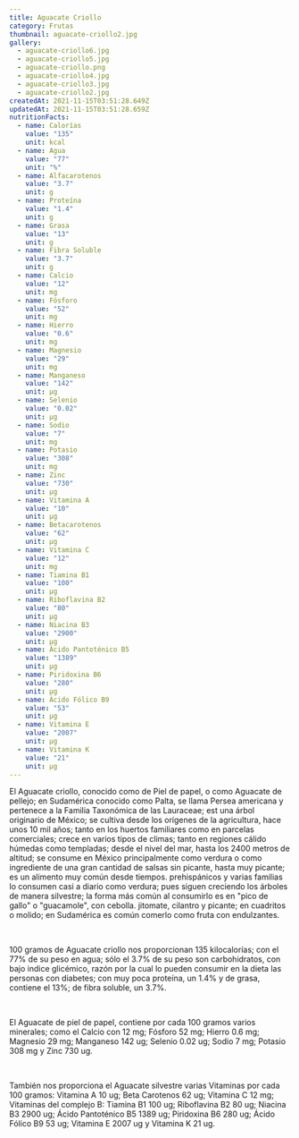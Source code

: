 ```yaml
---
title: Aguacate Criollo
category: Frutas
thumbnail: aguacate-criollo2.jpg
gallery:
  - aguacate-criollo6.jpg
  - aguacate-criollo5.jpg
  - aguacate-criollo.png
  - aguacate-criollo4.jpg
  - aguacate-criollo3.jpg
  - aguacate-criollo2.jpg
createdAt: 2021-11-15T03:51:28.649Z
updatedAt: 2021-11-15T03:51:28.659Z
nutritionFacts:
  - name: Calorías
    value: "135"
    unit: kcal
  - name: Agua
    value: "77"
    unit: "%"
  - name: Alfacarotenos
    value: "3.7"
    unit: g
  - name: Proteína
    value: "1.4"
    unit: g
  - name: Grasa
    value: "13"
    unit: g
  - name: Fibra Soluble
    value: "3.7"
    unit: g
  - name: Calcio
    value: "12"
    unit: mg
  - name: Fósforo
    value: "52"
    unit: mg
  - name: Hierro
    value: "0.6"
    unit: mg
  - name: Magnesio
    value: "29"
    unit: mg
  - name: Manganeso
    value: "142"
    unit: µg
  - name: Selenio
    value: "0.02"
    unit: µg
  - name: Sodio
    value: "7"
    unit: mg
  - name: Potasio
    value: "308"
    unit: mg
  - name: Zinc
    value: "730"
    unit: µg
  - name: Vitamina A
    value: "10"
    unit: µg
  - name: Betacarotenos
    value: "62"
    unit: µg
  - name: Vitamina C
    value: "12"
    unit: mg
  - name: Tiamina B1
    value: "100"
    unit: µg
  - name: Riboflavina B2
    value: "80"
    unit: µg
  - name: Niacina B3
    value: "2900"
    unit: µg
  - name: Ácido Pantoténico B5
    value: "1389"
    unit: µg
  - name: Piridoxina B6
    value: "280"
    unit: µg
  - name: Ácido Fólico B9
    value: "53"
    unit: µg
  - name: Vitamina E
    value: "2007"
    unit: µg
  - name: Vitamina K
    value: "21"
    unit: µg
---
```

El Aguacate criollo, conocido como de Piel de papel, o como Aguacate de pellejo; en Sudamérica conocido como Palta, se llama Persea americana y pertenece a la Familia Taxonómica de las Lauraceae; est una árbol originario de México; se cultiva desde los orígenes de la agricultura, hace unos 10 mil años; tanto en los huertos familiares como en parcelas comerciales; crece en varios tipos de climas; tanto en regiones cálido húmedas como templadas; desde el nivel del mar, hasta los 2400 metros de altitud; se consume en México principalmente como verdura o como ingrediente de una gran cantidad de salsas sin picante, hasta muy picante; es un alimento muy común desde tiempos. prehispánicos y varias familias lo consumen casi a diario como verdura; pues siguen creciendo los árboles de manera silvestre; la forma más común al consumirlo es en "pico de gallo" o "guacamole", con cebolla. jitomate, cilantro y picante; en cuadritos o molido; en Sudamérica es común comerlo como fruta con endulzantes.

<br/>

100 gramos de Aguacate criollo nos proporcionan 135 kilocalorías; con el 77% de su peso en agua; sólo el 3.7% de su peso son carbohidratos, con bajo indice glicémico, razón por la cual lo pueden consumir en la dieta las personas con diabetes; con muy poca proteína, un 
1.4% y de grasa, contiene el 13%; de fibra soluble, un 3.7%.

<br/>

El Aguacate de piel de papel, contiene por cada 100 gramos varios minerales; como el Calcio con 12 mg; Fósforo 52 mg; Hierro 0.6 mg; Magnesio 29 mg; Manganeso 142 ug; Selenio 0.02 ug; Sodio 7 mg; Potasio 308 mg y Zinc 730 ug.

<br/>

También nos proporciona el Aguacate silvestre varias Vitaminas por cada 100 gramos: Vitamina A 10 ug; Beta Carotenos 62 ug; Vitamina C 12 mg; Vitaminas del complejo B: Tiamina B1 100 ug; Riboflavina B2 80 ug; Niacina B3 2900 ug; Ácido Pantoténico B5 1389 ug; Piridoxina B6 280 ug; Ácido Fólico B9 53 ug; Vitamina E 2007 ug y Vitamina K 21 ug.
